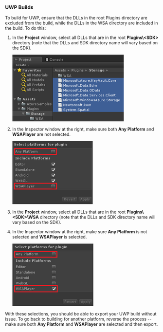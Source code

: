 ### UWP Builds

To build for UWP, ensure that the DLLs in the root Plugins directory are excluded from the build, while the DLLs in the WSA directory are included in the build.  To do this:

1. In the **Project** window, select all DLLs that are in the root **Plugins\\&lt;SDK&gt;** directory (note that the DLLs and SDK directory name will vary based on the SDK).

   ![Select all DLLs](../media/unity-select-dlls.png)

1. In the Inspector window at the right, make sure both **Any Platform** and **WSAPlayer** are not selected.

   ![Exclude only WSAPlayer](../media/unity-wsaplayer-exclude.png)

1. In the **Project** window, select all DLLs that are in the root **Plugins\\&lt;SDK&gt;\\WSA** directory (note that the DLLs and SDK directory name will vary based on the SDK).

1. In the Inspector window at the right, make sure **Any Platform** is not selected and **WSAPlayer** is selected.

   ![Include only WSAPlayer](../media/unity-wsaplayer-include.png)

With these selections, you should be able to export your UWP build without issue.  To go back to building for another platform, reverse the process -- make sure both **Any Platform** and **WSAPlayer** are selected and then export.
